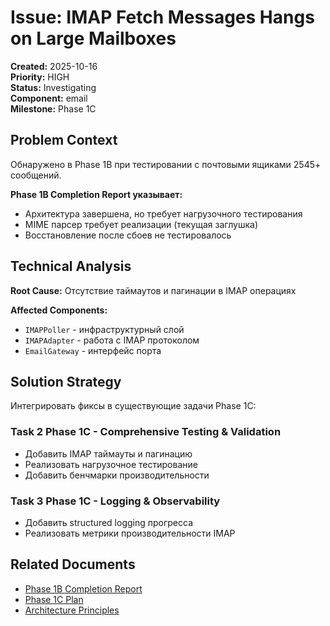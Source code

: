 # Issue: IMAP Fetch Messages Hangs on Large Mailboxes

**Created:** 2025-10-16  
**Priority:** HIGH  
**Status:** Investigating  
**Component:** email  
**Milestone:** Phase 1C

## Problem Context
Обнаружено в Phase 1B при тестировании с почтовыми ящиками 2545+ сообщений.

**Phase 1B Completion Report указывает:**
- Архитектура завершена, но требует нагрузочного тестирования
- MIME парсер требует реализации (текущая заглушка)
- Восстановление после сбоев не тестировалось

## Technical Analysis
**Root Cause:** Отсутствие таймаутов и пагинации в IMAP операциях

**Affected Components:**
- `IMAPPoller` - инфраструктурный слой
- `IMAPAdapter` - работа с IMAP протоколом
- `EmailGateway` - интерфейс порта

## Solution Strategy
Интегрировать фиксы в существующие задачи Phase 1C:

### Task 2 Phase 1C - Comprehensive Testing & Validation
- Добавить IMAP таймауты и пагинацию
- Реализовать нагрузочное тестирование
- Добавить бенчмарки производительности

### Task 3 Phase 1C - Logging & Observability  
- Добавить structured logging прогресса
- Реализовать метрики производительности IMAP

## Related Documents
- [Phase 1B Completion Report](../reports/2025-10-16_email_module_phase1b_completion.md)
- [Phase 1C Plan](../plans/PHASE_1C_PLAN.md)
- [Architecture Principles](../../specifications/ARCHITECTURE_PRINCIPLES.md)